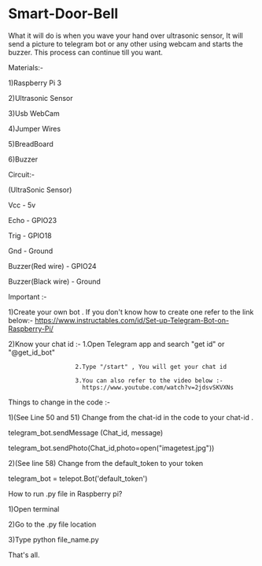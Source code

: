 # Smart-Door-Bell

What it will do is when you wave your hand over ultrasonic sensor, It will send a picture to telegram bot or any other using webcam and starts the buzzer. This process can continue till you want.

Materials:-

1)Raspberry Pi 3

2)Ultrasonic Sensor

3)Usb WebCam

4)Jumper Wires

5)BreadBoard

6)Buzzer

Circuit:-

(UltraSonic Sensor)

Vcc - 5v

Echo - GPIO23

Trig - GPIO18

Gnd - Ground

Buzzer(Red wire) - GPIO24

Buzzer(Black wire) - Ground

Important :-

1)Create your own bot . If you don't know how to create one refer to the link below:- https://www.instructables.com/id/Set-up-Telegram-Bot-on-Raspberry-Pi/

2)Know your chat id :- 1.Open Telegram app and search "get id" or "@get_id_bot"

                       2.Type "/start" , You will get your chat id
                   
                       3.You can also refer to the video below :-
                         https://www.youtube.com/watch?v=2jdsvSKVXNs
Things to change in the code :-

1)(See Line 50 and 51) Change from the chat-id in the code to your chat-id .

telegram_bot.sendMessage (Chat_id, message)

telegram_bot.sendPhoto(Chat_id,photo=open("imagetest.jpg"))

2)(See line 58) Change from the default_token to your token

telegram_bot = telepot.Bot('default_token')

How to run .py file in Raspberry pi?

1)Open terminal

2)Go to the .py file location

3)Type python file_name.py

That's all.
